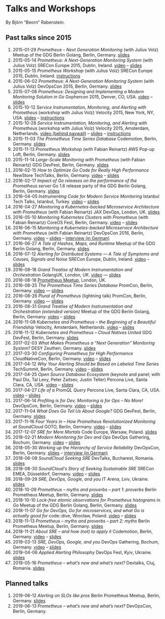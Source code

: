 # Talks and Workshops

By Björn “Beorn” Rabenstein.

## Past talks since 2015

1. 2015-01-29 _Prometheus – Next Generation Monitoring_ (with Julius Volz)
   Meetup of the GDG Berlin Golang, Berlin,
   Germany. [slides](https://docs.google.com/presentation/d/1Qhmkwed6jFOGYT0Puen9raJKvbqE5TdB7P0wen6idHM/edit?usp=sharing)
1. 2015-05-14 _Prometheus: A Next-Generation Monitoring System_ (with Julius
   Volz) SRECon Europe 2015, Dublin,
   Ireland. [video](https://www.usenix.org/conference/srecon15europe/program/presentation/rabenstein)
   –
   [slides](https://docs.google.com/presentation/d/1a4jCFoo6qfw0dy0ZTgomsDT978h2uwTJu4ZxtxD3NOw/edit?usp=sharing)
1. 2015-05-15 _Prometheus Workshop_ (with Julius Volz) SRECon Europe 2015,
   Dublin, Ireland. [instructions](https://goo.gl/AdnkCw)
1. 2015-06-02 _Prometheus: A Next-Generation Monitoring System_ (with Julius
   Volz) DevOpsCon 2015, Berlin,
   Germany. [slides](https://docs.google.com/presentation/d/1_gK4sTLiatDDCcef-yxyYu-_AJubCpRAnW-JowyW2Ac/edit?usp=sharing)
1. 2015-07-08 _Prometheus: Designing and Implementing a Modern Monitoring
   Solution in Go_ Gophercon 2015, Denver, CO,
   USA. [video](https://www.youtube.com/watch?v=1V7eJ0jN8-E) –
   [slides](https://docs.google.com/presentation/d/1a9Cdh1a_sXTPpvpxZ6VecYbhkTecm2w6L8RTd--jvWU/edit?usp=sharing)
1. 2015-10-12 _Service Instrumentation, Monitoring, and Alerting with
   Prometheus_ (workshop with Julius Volz) Velocity 2015, New York, NY,
   USA. [slides](https://docs.google.com/presentation/d/1NtE1ILYNkpWUaVxbeW9Kil3yMhjblkSnwDPXjnLq9Aw/edit?usp=sharing)
   – [instructions](https://github.com/juliusv/prometheus_workshop)
1. 2015-10-28 _Service Instrumentation, Monitoring, and Alerting with
   Prometheus_ (workshop with Julius Volz) Velocity 2015, Amsterdam,
   Netherlands. [video (behind paywall)](https://player.oreilly.com/videos/9781491928042)
   –
   [slides](https://docs.google.com/presentation/d/1NtE1ILYNkpWUaVxbeW9Kil3yMhjblkSnwDPXjnLq9Aw/edit?usp=sharing)
   – [instructions](https://github.com/juliusv/prometheus_workshop)
1. 2015-11-03 _The Prometheus Time Series Database_ Codemotion, Berlin,
   Germany. [slides](https://docs.google.com/presentation/d/1orKYrHEld9U81eT8p7VXaIJCvVX_2TbWt4neXeWFgU0/edit?usp=sharing)
1. 2015-11-13 _Prometheus Workshop_ (with Fabian Reinartz) AWS Pop-up Loft,
   Berlin, Germany. [slides](https://docs.google.com/presentation/d/1K9Q1QMV7X38O6a0JgXOB41skKet3Fw_-p9BcUBtG0Pc/edit?usp=sharing)
1. 2015-11-14 _Large-Scale Monitoring with Prometheus_ (with Fabian Reinartz)
   GDG DevFest, Berlin,
   Germany. [slides](https://docs.google.com/presentation/d/1Hkvi-nJXOmk9L377ZW8c_-QaxwbX43iXFe5VaOPP5sc/edit?usp=sharing)
1. 2016-02-15 _How to Optimize Go Code for Really High Performance_ NewStore
   TechTalks, Berlin,
   Germany. [video](https://www.youtube.com/watch?v=ZuQcbqYK0BY) –
   [slides](https://docs.google.com/presentation/d/1w1Wl7pchTIOruVGaTk80qOw-V7FgTU8uvDZRRuT5HFc/edit?usp=sharing)
1. 2016-02-17 _Impact of Go releases on the performance of the Prometheus
   server_ Go 1.6 release party of the GDG Berlin Golang, Berlin,
   Germany. [slides](https://docs.google.com/presentation/d/1t92LhhdcHEfeW-AVnFJ75sNH6F0N7Vua3lhAEscEKwE/edit?usp=sharing)
1. 2016-04-05 _Instrumenting Code for Modern Service Monitoring_ Istanbul Tech
   Talks, Istanbul, Turkey. [video](https://www.youtube.com/watch?v=ChXbplvyTqk) – [slides](https://docs.google.com/presentation/d/1fJWtrhqmPNN3ur2yN08sbmVF23VeKh_y6HKCArmRGxY/edit?usp=sharing)
1. 2016-04-27 _Monitoring a Kubernetes-backed Microservice Architecture with
   Prometheus_ (with Fabian Reinartz) JAX DevOps, London,
   UK. [slides](https://docs.google.com/presentation/d/12kdCqW0w1uNE81BXV79LTlWyBhuCzbi9yHr1zS8RUi4/edit?usp=sharing)
1. 2016-05-10 _Monitoring Kubernetes Clusters with Prometheus_ (with Fabian
   Reinartz) CoreOS Fest, Berlin,
   Germany. [video](https://www.youtube.com/watch?v=8bIxBtJQBzQ) – [slides](https://docs.google.com/presentation/d/1UgwbdB-cDqxBmjVQj4sSVQ5rNCL-M-F0l7Uy-hiy00Q/edit?usp=sharing)
1. 2016-06-15 _Monitoring a Kubernetes-backed Microservice Architecture with
   Prometheus_ (with Fabian Reinartz) DevOpsCon 2016, Berlin,
   Germany. [video](https://www.youtube.com/watch?v=HnN_HEwo3VY) – [slides](https://docs.google.com/presentation/d/1D-enDvx66pV0uHP2_5ey5-XSu9mZqVym3MukHz-Q8J8/edit?usp=sharing) – [interview (in German)](https://jaxenter.de/microservices-interview-soundcloud-43191)
1. 2016-06-27 _A Tale of Hashes, Maps, and Runtime_ Meetup of the GDG Berlin
   Golang, Berlin,
   Germany. [slides](https://docs.google.com/presentation/d/18dO-WJr_Qns-dAa6fqBhkCJV49s9MaflNWUPpeXAfDc/edit?usp=sharing)
1. 2016-07-12 _Alerting for Distributed Systems — A Tale of Symptoms and
   Causes, Signals and Noise_ SRECon Europe, Dublin,
   Ireland. [video](https://www.usenix.org/conference/srecon16europe/program/presentation/rabenstein) – [slides](https://docs.google.com/presentation/d/1l7YFQ_Cn21ex-xO6PvcyzfaeN7OoayonBRt3-u_17so/edit?usp=sharing)
1. 2016-08-18 _Grand Treatise of Modern Instrumentation and Orchestration_
   GolangUK, London, UK. [video](https://www.youtube.com/watch?v=HkEZ1LJ7kzQ&list=PLDWZ5uzn69eyh791ZTkEA9OaTxVpGY8_g) — [slides](https://docs.google.com/presentation/d/16VlcUg9vtAWmWQm9_4-b848jqqzPNKBLNMrW7Sc10Tg/edit?usp=sharing)
1. 2016-08-18 [Prometheus Meetup](http://www.meetup.com/Prometheus-London/events/232832512/), London, UK.
1. 2016-08-25 _The Prometheus Time Series Database_ PromCon, Berlin,
   Germany. [video](https://www.youtube.com/watch?v=HbnGSNEjhUc) — [slides](https://docs.google.com/presentation/d/1wWypnHI-GIZPO7xkk3ibEoG3gH1M_lUmCWIckxgajt0/edit?usp=sharing)
1. 2016-08-26 _Plural of Prometheus_ (lightning talk) PromCon, Berlin,
   Germany. [video](https://www.youtube.com/watch?v=B_CDeYrqxjQ) — [slides](https://docs.google.com/presentation/d/1D7BogOIa76-DgQMoyxpuPEgC3ojPdSnbu8K_cSPMjQo/edit?usp=sharing)
1. 2016-08-31 _Grand Treatise of Modern Instrumentation and Orchestration
   (extended version)_ Meetup of the GDG Berlin Golang, Berlin,
   Germany. [video](https://youtu.be/OwObdHKN-W0?t=5441) – [slides](https://docs.google.com/presentation/d/16VlcUg9vtAWmWQm9_4-b848jqqzPNKBLNMrW7Sc10Tg/edit?usp=sharing)
1. 2016-11-08 _Kubernetes and Prometheus – the Beginning of a Beautiful
   Friendship_ Velocity, Amsterdam, Netherlands. [video](https://www.oreilly.com/learning/kubernetes-and-prometheus-the-beginning-of-a-beautiful-friendship) – [slides](https://docs.google.com/presentation/d/19A6-qAyZXtArHklsYgF4dwBSV1gq7rYER5CxPrf8bXs/edit?usp=sharing)
1. 2016-11-12 _Kubernetes and Prometheus – Cloud Natives United_ GDG DevFest, Berlin, Germany. [slides](https://docs.google.com/presentation/d/1isjJ41sDJzEBbFCtFlWoqmHWx-YI3sxqb4CGQ3Tjy4Q/edit?usp=sharing)
1. 2017-02-03 _What Makes Prometheus a “Next Generation” Monitoring System?_ DESY Zeuthen, Germany. [slides](https://docs.google.com/presentation/d/1f2PNUi3vZnP_LiOAqzqWy0SSgC5xGgIHm9OB_Qsr1qE/edit?usp=sharing)
1. 2017-03-30 _Configuring Prometheus for High Performance_ CloudNativeCon, Berlin, Germany. [video](https://www.youtube.com/watch?v=hPC60ldCGm8) – [slides](https://docs.google.com/presentation/d/1AUgFJ_vadaO32pHOIId137eScJ5kmN3YFIhs9KwipCg/edit?usp=sharing)
1. 2017-04-12 _Why Your Alerting Should be Based on Labeled Time Series_ TechSummit, Berlin, Germany. [video](https://youtu.be/-oupSWjLmRc) – [slides](https://docs.google.com/presentation/d/1n9YwvRWPGBgIqHfmBKlJBw0hgCiiS187_aukKKpGbUA/edit?usp=sharing)
1. 2017-04-25 _Open Source Database Ecosystem_ (keynote and panel; with Paul Dix, Tal Levy, Peter Zaitsev, Justin Teller) Percona Live, Santa Clara, CA, USA. [video](https://youtu.be/7-vlmsWtGHc?t=1119) – [slides](https://docs.google.com/presentation/d/1wLw-6I7JPsbk_fJe6llsBgOyjknu29q9k4L-qldzcRY/edit?usp=sharing)
1. 2017-04-27 _Life of a PromQL Query_ Percona Live, Santa Clara, CA, USA. [video](https://www.youtube.com/watch?v=evPYwNzoltU) – [slides](https://docs.google.com/presentation/d/1fbgFkT6Zpe35vRF1Otnsur0DNOfyBujT_qWGDsWNWa4/edit?usp=sharing)
1. 2017-06-14 _Profiling is for Dev, Monitoring is for Ops – No More!_ DevOpsCon, Berlin, Germany. [video](https://www.youtube.com/watch?v=JcOfGQPSW6E) – [slides](https://docs.google.com/presentation/d/1HXpKro_vLLLmzjV48hktBoMBCudtjkUzAI5kFAhpCxo/edit?usp=sharing)
1. 2017-11-04 _What Does Go Tell Us About Google?_ GDG DevFest, Berlin, Germany. [slides](https://docs.google.com/presentation/d/1LYH4epujIfOIkiyS7AA2EzSY9tNeDcGdiAOfVKH-qRo/edit?usp=sharing)
1. 2017-11-16 _Four Years in – How Prometheus Revolutionized Monitoring at SoundCloud_ GOTO, Berlin, Germany. [video](https://www.youtube.com/watch?v=hhZrOHKIxLw) – [slides](https://docs.google.com/presentation/d/1hXnLK7hLi88c-uISpZAYDvhcynq9WEVJxWOBZTnLe5g/edit?usp=sharing)
1. 2017-12-07 _SRE for Mere Mortals_ Code Europe, Warsaw, Poland. [slides](https://docs.google.com/presentation/d/1tSCxZsnXsuYnG7yvunpKZDS7epjWSBEe16iU3ElMu6k/edit?usp=sharing)
1. 2018-02-21 _Modern Monitoring for Dev and Ops_ DevOps Gathering, Bochum, Germany. [video](https://www.youtube.com/watch?v=wHa_jb4NcuA) – [slides](https://docs.google.com/presentation/d/1zncbrCQRyqFmc0rNfJwc9jfLd0jaApvEUMD-JBC3lEY/edit?usp=sharing)
1. 2018-05-30 _Working up the Hierarchy of Service Reliability_ DevOpsCon, Berlin, Germany. [slides](https://docs.google.com/presentation/d/1AN343D8CJoZDY6tzNfqVz_JT7Hl0Nl5B9m2mKXRMN7Q/edit?usp=sharing) – [interview (in German)](https://jaxenter.de/site-reliability-engineering-interview-78032)
1. 2018-06-08 _SoundCloud Seeking SRE_ DevTalks, Bucharest, Romania. [slides](https://docs.google.com/presentation/d/1Zsv1WPBh0Wd-4A3LzpXNftQISEoiL73WR6WoL1JZLcI/edit?usp=sharing)
1. 2018-08-30 _SoundCloud's Story of Seeking Sustainable SRE_ SRECon EMEA, Düsseldorf, Germany. [video](https://www.usenix.org/conference/srecon18europe/presentation/rabenstein) – [slides](https://docs.google.com/presentation/d/1F4_OSkmMc5qdhNlzKZzWHH41adH14xo6jD0RcLHm8as/edit?usp=sharing)
1. 2018-09-29 _SRE, DevOps, Google, and you_ IT Arena, Lviv, Ukraine. [slides](https://docs.google.com/presentation/d/1g6zYQ3GU20c0YqzN5TTSzPSM3ysBYUKR5lXitvZY9SA/edit?usp=sharing)
1. 2018-10-09 _Prometheus – myths and proverbs – part 1: proverbs_ Berlin Prometheus Meetup, Berlin, Germany. [slides](https://docs.google.com/presentation/d/132VaYPCf8-nGC7tdGoVLgj_ZhxkK29sMnC4mZG5bQj0/edit?usp=sharing)
1. 2018-10-10 _Lock-free atomic observations for Prometheus histograms in Go_ Meetup of the GDG Berlin Golang, Berlin, Germany. [slides](https://docs.google.com/presentation/d/1rIkb2srr0pah4FuT9AcjqIkUlz1Mh89vkPpTF-S4y2s/edit?usp=sharing)
1. 2018-11-07 _Go for DevOps, Go for microservices, and what Go is actually good for_ code::dive, Wrocław, Poland. [video](https://www.youtube.com/watch?v=mUfiZ4f9-uw) – [slides](https://docs.google.com/presentation/d/1BVakvlMObxIEd0186JTiLDTbMHoVyFXnM6_XW6Y3Ed8/edit?usp=sharing)
1. 2018-11-13 _Prometheus – myths and proverbs – part 2: myths_ Berlin Prometheus Meetup, Berlin, Germany. [slides](https://docs.google.com/presentation/d/1cpM-BM7Le6Ggq6tYtyAzhYUoxW4-QE2HnVURiirfEBg/edit?usp=sharing)
1. 2018-11-21 _About SRE – and how (not) to apply it_ Codemotion, Berlin, Germany. [video](https://www.youtube.com/watch?v=vF6ajM3P_wM) – [slides](https://docs.google.com/presentation/d/12NYJw3cLJaGnr87c4z3zO8XAxqteiXOtCqS8QyGr1Mc/edit?usp=sharing)
1. 2019-03-13 _SRE, DevOps, Google, and you_ DevOps Gathering, Bochum, Germany. [video](https://www.youtube.com/watch?v=q_6Ln8VR96c) – [slides](https://docs.google.com/presentation/d/1cf9mMSFXQdGff22tj1M0Pi7LOnxOCtsp6sVIitcStnE/edit?usp=sharing)
1. 2019-04-06 _Applied Alerting Philosophy_ DevOps Fest, Kyiv, Ukraine. [slides](https://docs.google.com/presentation/d/1JNSY4rohwG4REocNCXSg2njj4xSt2iZw81etJN3_uCE/edit?usp=sharing)
1. 2019-05-16 _Prometheus – what’s new and what’s next?_ Devtalks, Cluj, Romania. [slides](https://docs.google.com/presentation/d/1fre0-82s52tjGW2unA22kIuhAmTB0Y4lySvI9cD7IGU/edit?usp=sharing)

## Planned talks

1. 2019-06-12 _Alerting on SLOs like pros_ Berlin Prometheus Meetup, Berlin, Germany. [slides](https://docs.google.com/presentation/d/17C8U5n15g1OpWy4OO07TqEhlFm66KokIz_LPNAjz4Vg/edit?usp=sharing)
1. 2019-06-13 _Prometheus – what’s new and what’s next?_ DevOpsCon, Berlin, Germany.
